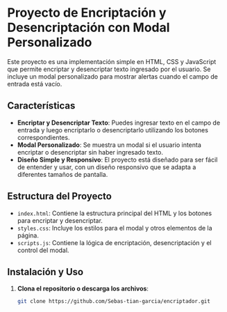 # Proyecto de Encriptación y Desencriptación con Modal Personalizado

Este proyecto es una implementación simple en HTML, CSS y JavaScript que permite encriptar y desencriptar texto ingresado por el usuario. Se incluye un modal personalizado para mostrar alertas cuando el campo de entrada está vacío. 

## Características

- **Encriptar y Desencriptar Texto**: Puedes ingresar texto en el campo de entrada y luego encriptarlo o desencriptarlo utilizando los botones correspondientes.
- **Modal Personalizado**: Se muestra un modal si el usuario intenta encriptar o desencriptar sin haber ingresado texto.
- **Diseño Simple y Responsivo**: El proyecto está diseñado para ser fácil de entender y usar, con un diseño responsivo que se adapta a diferentes tamaños de pantalla.

## Estructura del Proyecto

- `index.html`: Contiene la estructura principal del HTML y los botones para encriptar y desencriptar.
- `styles.css`: Incluye los estilos para el modal y otros elementos de la página.
- `scripts.js`: Contiene la lógica de encriptación, desencriptación y el control del modal.

## Instalación y Uso

1. **Clona el repositorio o descarga los archivos**:

   ```bash
   git clone https://github.com/Sebas-tian-garcia/encriptador.git
